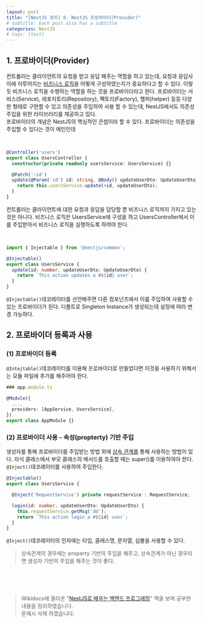 ```yaml
---
layout: post
title: "[NestJS 정리] 6. NestJS 프로바이더(Provider)"
# subtitle: Each post also has a subtitle
categories: NestJS
# tags: [test]
---
```


## 1. 프로바이더(Provider)
컨트롤러는 클라이언트의 요청을 받고 응답 해주는 역할을 하고 있는데, 요청과 응답사이에 이루어지는 <u>비즈니스 로직</u>을 어떻게 구성하였는지가 중요하다고 할 수 있다. 이렇듯 비즈니스 로직을 수행하는 역할을 하는 것을 프로바이더라고 한다. 프로바이더는 서비스(Service), 레포지토리(Repository), 팩토리(Factory), 헬퍼(helper) 등등 다양한 형태로 구현할 수 있고 의존성을 주입하여 사용 할 수 있는데, NestJS에서도 의존성 주입을 위한 라이브러리를 제공하고 있다.  
프로바이더의 개념은 NestJS의 핵심적인 콘셉이라 할 수 있다. 프로바이더는 의존성을 주입할 수 있다는 것이 메인인데 

<br>

```typescript
@Controller('users')
export class UsersController {
  constructor(private readonly usersService: UsersService) {}

  @Patch(':id')
  update(@Param('id') id: string, @Body() updateUserDto: UpdateUserDto) {
    return this.usersService.update(+id, updateUserDto);
  }
}
```
컨트롤러는 클라이언트에 대한 요청과 응답을 담당할 뿐 비즈니스 로직까지 가지고 있는 것은 아니다. 비즈니스 로직은 UsersService에 구성을 하고 UsersController에서 이를 주입받아서 비즈니스 로직을 실행하도록 하여야 한다.

<br>

```typescript
import { Injectable } from '@nestjs/common';

@Injectable()
export class UsersService {
  update(id: number, updateUserDto: UpdateUserDto) {
    return `This action updates a #${id} user`;
  }
}
```
`@Injectable()`데코레이터를 선언해주면 다른 컴포넌츠에서 이를 주입하여 사용할 수 있는 프로바이더가 된다. 디폴트로 Singleton Instance가 생성되는데 설정에 따라 변경 가능하다.


## 2. 프로바이더 등록과 사용
### (1) 프로바이더 등록
`@Intejtable()`데코레이터를 이용해 프로바이더로 만들었다면 이것을 사용하기 위해서는 모듈 파일에 추가를 해주어야 한다.
```typescript
### app.module.ts

@Module({
  ...,
  providers: [AppService, UsersService],
})
export class AppModule {}

```

### (2) 프로바이더 사용 - 속성(propterty) 기반 주입
생성자를 통해 프로바이더를 주입받는 방법 외에 <u>상속 관계를</u> 통해 사용하는 방법이 있다. 자식 클래스에서 부모 클래스의 메서드를 호출할 때는 super()를 이용하여야 한다. `@Inject()`데코레이터를 사용하여 주입한다.
```typescript
@Injectable()
export class UsersService {

  @Inject('RequestService') private requestService : RequestService;

  login(id: number, updateUserDto: UpdateUserDto) {
    this.requestService.getMsg('dd');
    return `This action login a #${id} user`;
  }
}
```
`@Inject()`데코레이터의 인자에는 타입, 클래스명, 문자열, 심볼을 사용할 수 있다.  

> 상속관계의 경우에는 property 기반의 주입을 해주고, 상속관계가 아닌 경우라면 생성자 기반의 주입을 해주는 것이 좋다.


<br><br><br>

> Wikidocs에 올라온 "[NestJS로 배우는 백엔드 프로그래밍](https://wikidocs.net/book/7059)" 책을 보며 공부한 내용을 정리하였습니다.  
문제시 삭제 하겠습니다.
